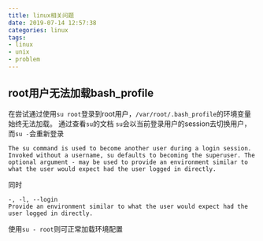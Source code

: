```yaml
---
title: linux相关问题
date: 2019-07-14 12:57:38
categories: linux
tags:
- linux
- unix
- problem
---
```


## root用户无法加载bash_profile

在尝试通过使用`su root`登录到root用户，`/var/root/.bash_profile`的环境变量始终无法加载。
通过查看`su`的文档
`su`会以当前登录用户的session去切换用户，而`su -`会重新登录

    The su command is used to become another user during a login session. Invoked without a username, su defaults to becoming the superuser. The optional argument - may be used to provide an environment similar to what the user would expect had the user logged in directly.

同时

    -, -l, --login
    Provide an environment similar to what the user would expect had the user logged in directly.

使用`su - root`则可正常加载环境配置
